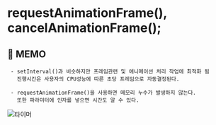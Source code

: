 # requestAnimationFrame(), cancelAnimationFrame();

## 💬 MEMO

```
 - setInterval()과 비슷하지만 프레임관련 및 애니메이션 처리 작업에 최적화 됨
   진행시간은 사용자의 CPU성능에 따른 초당 프레임으로 자동결정된다.

 - requestAnimationFrame()을 사용하면 메모리 누수가 발생하지 않는다.
   또한 파라미터에 인자를 넣으면 시간도 알 수 있다.
```

![타이머](https://file.notion.so/f/f/e8d8ad32-680e-43dd-a515-2e167b723cbb/8d572cc5-d680-4054-9caa-8e8501bbc0d5/Untitled.png?id=7a5f58f8-fba4-460d-aa1c-c2c607fd2c76&table=block&spaceId=e8d8ad32-680e-43dd-a515-2e167b723cbb&expirationTimestamp=1695801600000&signature=gx5WYo_JvcVGFwvdBWJRhzkv31u5XLzmdkLOEYwkHcQ&downloadName=Untitled.png)

